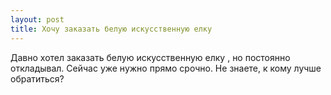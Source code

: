 ```yaml
---
layout: post 
title: Хочу заказать белую искусственную елку  
--- 
```

Давно хотел заказать белую искусственную елку , но постоянно откладывал. Сейчас уже нужно прямо срочно. Не знаете, к кому лучше обратиться?